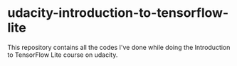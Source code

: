 # udacity-introduction-to-tensorflow-lite
This repository contains all the codes I've done while doing the Introduction to TensorFlow Lite course on udacity.
